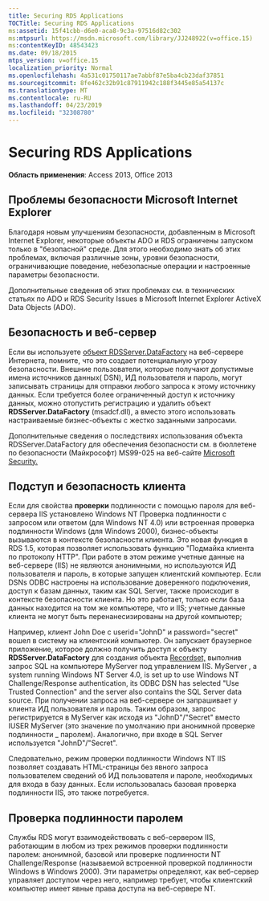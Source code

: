 ```yaml
---
title: Securing RDS Applications
TOCTitle: Securing RDS Applications
ms:assetid: 15f41cbb-d6e0-aca8-9c3a-97516d82c302
ms:mtpsurl: https://msdn.microsoft.com/library/JJ248922(v=office.15)
ms:contentKeyID: 48543423
ms.date: 09/18/2015
mtps_version: v=office.15
localization_priority: Normal
ms.openlocfilehash: 4a531c01750117ae7abbf87e5ba4cb23daf37851
ms.sourcegitcommit: 8fe462c32b91c87911942c188f3445e85a54137c
ms.translationtype: MT
ms.contentlocale: ru-RU
ms.lasthandoff: 04/23/2019
ms.locfileid: "32308780"
---
```

# <a name="securing-rds-applications"></a>Securing RDS Applications

**Область применения**: Access 2013, Office 2013

## <a name="microsoft-internet-explorer-security-issues"></a>Проблемы безопасности Microsoft Internet Explorer

Благодаря новым улучшениям безопасности, добавленным в Microsoft Internet Explorer, некоторые объекты ADO и RDS ограничены запуском только в "безопасной" среде. Для этого необходимо знать об этих проблемах, включая различные зоны, уровни безопасности, ограничивающие поведение, небезопасные операции и настроенные параметры безопасности.

Дополнительные сведения об этих проблемах см. в технических статьях по ADO и RDS Security Issues в Microsoft Internet Explorer ActiveX Data Objects (ADO).

## <a name="security-and-your-web-server"></a>Безопасность и веб-сервер

Если вы используете [объект RDSServer.DataFactory](datafactory-object-rdsserver.md) на веб-сервере Интернета, помните, что это создает потенциальную угрозу безопасности. Внешние пользователи, которые получают допустимые имена источников данных( DSN), ИД пользователя и пароль, могут записывать страницы для отправки любого запроса к этому источнику данных. Если требуется более ограниченный доступ к источнику данных, можно отопустить регистрацию и удалить объект **RDSServer.DataFactory** (msadcf.dll), а вместо этого использовать настраиваемые бизнес-объекты с жестко заданными запросами.

Дополнительные сведения о последствиях использования объекта RDSServer.DataFactory для обеспечения безопасности см. в бюллетене по безопасности (Майкрософт) MS99-025 на веб-сайте [Microsoft Security.](https://www.microsoft.com/en-us/security/default.aspx)

## <a name="client-impersonation-and-security"></a>Подступ и безопасность клиента

Если для свойства **проверки** подлинности с помощью пароля для веб-сервера IIS установлено Windows NT Проверка подлинности с запросом или ответом (для Windows NT 4.0) или встроенная проверка подлинности Windows (для Windows 2000), бизнес-объекты вызываются в контексте безопасности клиента. Это новая функция в RDS 1.5, которая позволяет использовать функцию "Подмайка клиента по протоколу HTTP". При работе в этом режиме учетные данные на веб-сервере (IIS) не являются анонимными, но используются ИД пользователя и пароль, в которые запущен клиентский компьютер. Если DSNs ODBC настроены на использование доверенного подключения, доступ к базам данных, таким как SQL Server, также происходит в контексте безопасности клиента. Но это работает, только если база данных находится на том же компьютере, что и IIS; учетные данные клиента не могут быть перенанесизированы на другой компьютер;

Например, клиент John Doe с userid="JohnD" и password="secret" вошел в систему на клиентский компьютер. Он запускает браузерное приложение, которое должно получить доступ к объекту **RDSServer.DataFactory** для создания объекта [Recordset,](recordset-object-ado.md) выполнив запрос SQL на компьютере MyServer под управлением IIS. MyServer , a system running Windows NT Server 4.0, is set up to use Windows NT Challenge/Response authentication, its ODBC DSN has selected "Use Trusted Connection" and the server also contains the SQL Server data source. При получении запроса на веб-сервере он запрашивает у клиента ИД пользователя и пароль. Таким образом, запрос регистрируется в MyServer как исходя из "JohnD"/"Secret" вместо IUSER MyServer (это значение по умолчанию при анонимной проверке подлинности \_ паролем). Аналогично, при входе в SQL Server используется "JohnD"/"Secret".

Следовательно, режим проверки подлинности Windows NT IIS позволяет создавать HTML-страницы без явного запроса пользователем сведений об ИД пользователя и пароле, необходимых для входа в базу данных. Если использовалась базовая проверка подлинности IIS, это также потребуется.

## <a name="password-authentication"></a>Проверка подлинности паролем

Службы RDS могут взаимодействовать с веб-сервером IIS, работающим в любом из трех режимов проверки подлинности паролем: анонимной, базовой или проверке подлинности NT Challenge/Response (называемой встроенной проверкой подлинности Windows в Windows 2000). Эти параметры определяют, как веб-сервер управляет доступом через него, например требует, чтобы клиентский компьютер имеет явные права доступа на веб-сервере NT.

